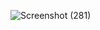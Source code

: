 ![Screenshot (281)](https://user-images.githubusercontent.com/33890073/182033137-71dc3d80-cd48-46c9-b8d6-70429dbf36e3.png)
